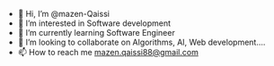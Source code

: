 - 👋 Hi, I’m @mazen-Qaissi
- 👀 I’m interested in Software development
- 🌱 I’m currently learning Software Engineer
- 💞️ I’m looking to collaborate on Algorithms, AI, Web development....
- 📫 How to reach me mazen.qaissi88@gmail.com
